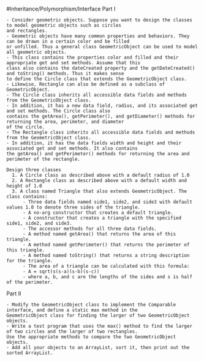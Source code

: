 #Inheritance/Polymorphism/Interface
Part I

    - Consider geometric objects. Suppose you want to design the classes to model geometric objects such as circles 
    and rectangles.
    - Geometric objects have many common properties and behaviors. They can be drawn in a certain color and be filled 
    or unfilled. Thus a general class GeometricObject can be used to model all geometric objects.
    - This class contains the properties color and filled and their appropriate get and set methods. Assume that this 
    class also contains the dateCreated property and the getDateCreated() and toString() methods. Thus it makes sense 
    to define the Circle class that extends the GeometricObject class.
    - Likewise, Rectangle can also be defined as a subclass of GeometricObject.
    - The Circle class inherits all accessible data fields and methods from the GeometricObject class.
    - In addition, it has a new data field, radius, and its associated get and set methods. The Circle class also 
    contains the getArea(), getPerimeter(), and getDiameter() methods for returning the area, perimeter, and diameter 
    of the circle.
    - The Rectangle class inherits all accessible data fields and methods from the GeometricObject class.
    - In addition, it has the data fields width and height and their associated get and set methods. It also contains 
    the getArea() and getPerimeter() methods for returning the area and perimeter of the rectangle.
    
    Design three classes
      1. A Circle class as described above with a default radius of 1.0
      2. A Rectangle class as described above with a default width and height of 1.0
      3. A class named Triangle that also extends GeometricObject. The class contains:
          - Three data fields named side1, side2, and side3 with default values 1.0 to denote three sides of the triangle.
          - A no-arg constructor that creates a default triangle.
          - A constructor that creates a triangle with the specified side1, side2, and side3.
          - The accessor methods for all three data fields.
          - A method named getArea() that returns the area of this triangle.
          - A method named getPerimeter() that returns the perimeter of this triangle.
          - A method named toString() that returns a string description for the triangle.
          - The area of a triangle can be calculated with this formula: 
          - A = sqrt(s(s-a)(s-b)(s-c))
          - where a, b, and c are the lengths of the sides and s is half of the perimeter.
          
Part II

    - Modify the GeometricObject class to implement the Comparable interface, and define a static max method in the 
    GeometricObject class for finding the larger of two GeometricObject objects.
    - Write a test program that uses the max() method to find the larger of two circles and the larger of two rectangles.
    Use the appropriate methods to compare the two GeometricObject objects.
    - Add all your objects to an ArrayList, sort it, then print out the sorted ArrayList.
